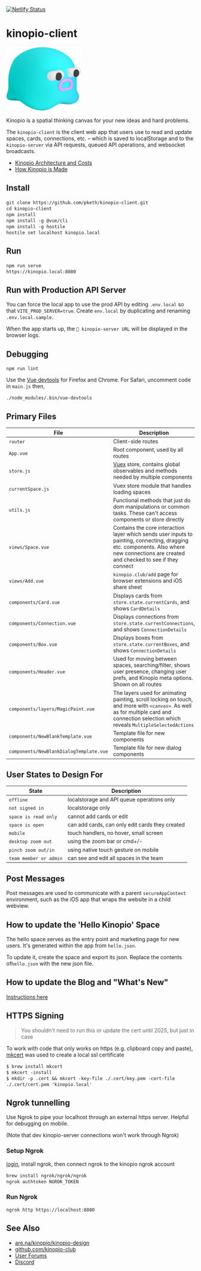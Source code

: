 [![Netlify Status](https://api.netlify.com/api/v1/badges/f8ef64eb-39f9-46c6-b042-635a8704cc42/deploy-status)](https://app.netlify.com/sites/kinopio-client/deploys)

# kinopio-client

<img src="./src/assets/logo-base.png" alt="logo" width="200">

Kinopio is a spatial thinking canvas for your new ideas and hard problems.

The `kinopio-client` is the client web app that users use to read and update spaces, cards, connections, etc. – which is saved to localStorage and to the `kinopio-server` via API requests, queued API operations, and websocket broadcasts.

- [Kinopio Architecture and Costs](https://kinopio.club/JOGXFJ0FEMpS3crbh6U9k)
- [How Kinopio is Made](https://pketh.org/how-kinopio-is-made.html)


## Install

```
git clone https://github.com/pketh/kinopio-client.git
cd kinopio-client
npm install
npm install -g @vue/cli
npm install -g hostile
hostile set localhost kinopio.local
```

## Run

```
npm run serve
https://kinopio.local:8080
```

## Run with Production API Server

You can force the local app to use the prod API by editing `.env.local` so that `VITE_PROD_SERVER=true`. Create `env.local` by duplicating and renaming `.env.local.sample`.

When the app starts up, the `🐸 kinopio-server URL` will be displayed in the browser logs.

## Debugging

	npm run lint

Use the [Vue devtools](https://github.com/vuejs/vue-devtools) for Firefox and Chrome. For Safari, uncomment code in `main.js` then,

	./node_modules/.bin/vue-devtools

## Primary Files

| File | Description |
| ------------- |-------------|
| `router` | Client-side routes |
| `App.vue` | Root component, used by all routes|
| `store.js` | [Vuex](https://vuex.vuejs.org/) store, contains global observables and methods needed by multiple components |
| `currentSpace.js` | Vuex store module that handles loading spaces
| `utils.js` | Functional methods that just do dom manipulations or common tasks. These can't access components or store directly |
| `views/Space.vue` | Contains the core interaction layer which sends user inputs to painting, connecting, dragging etc. components. Also where new connections are created and checked to see if they connect |
| `views/Add.vue` | `kinopio.club/add` page for browser extensions and iOS share sheet |
| `components/Card.vue` | Displays cards from `store.state.currentCards`, and shows `CardDetails` |
| `components/Connection.vue` | Displays connections from `store.state.currentConnections`, and shows `ConnectionDetails` |
| `components/Box.vue` | Displays boxes from `store.state.currentBoxes`, and shows `ConnectionDetails` |
| `components/Header.vue` | Used for moving between spaces, searching/filter, shows user presence, changing user prefs, and Kinopio meta options. Shown on all routes |
| `components/layers/MagicPaint.vue` | The layers used for animating painting, scroll locking on touch, and more with `<canvas>`. As well as for multiple card and connection selection which reveals `MultipleSelectedActions` |
| `components/NewBlankTemplate.vue` | Template file for new components |
| `components/NewBlankDialogTemplate.vue` | Template file for new dialog components |

## User States to Design For

| State | Description |
| ------------- |-------------|
| `offline` | localstorage and API queue operations only |
| `not signed in` | localstorage only |
| `space is read only` | cannot add cards or edit |
| `space is open` | can add cards, can only edit cards they created |
| `mobile` | touch handlers, no hover, small screen |
| `desktop zoom out` | using the zoom bar or cmd+/- |
| `pinch zoom out/in` | using native touch gesture on mobile |
| `team member or admin` | can see and edit all spaces in the team |

## Post Messages

Post messages are used to communicate with a parent `secureAppContext` environment, such as the iOS app that wraps the website in a child webview.

## How to update the 'Hello Kinopio' Space

The hello space serves as the entry point and marketing page for new users. It's generated within the app from `hello.json`.

To update it, create the space and export its json. Replace the contents of`hello.json` with the new json file.

## How to update the Blog and "What's New"

[Instructions here](https://kinopio.club/-kinopio-team-how-to-update-blog-oi4jZTSI_eAEvov9XbjJM)

## HTTPS Signing

> You shouldn't need to run this or update the cert until 2025, but just in case

To work with code that only works on https (e.g. clipboard copy and paste), [mkcert](https://github.com/FiloSottile/mkcert) was used to create a local ssl certificate

    $ brew install mkcert
    $ mkcert -install
	$ mkdir -p .cert && mkcert -key-file ./.cert/key.pem -cert-file ./.cert/cert.pem 'kinopio.local'

## Ngrok tunnelling

Use Ngrok to pipe your localhost through an external https server. Helpful for debugging on mobile.

(Note that dev kinopio-server connections won't work through Ngrok)

### Setup Ngrok

[login](http://ngrok.com), install ngrok, then connect ngrok to the kinopio ngrok account

    brew install ngrok/ngrok/ngrok
    ngrok authtoken NGROK_TOKEN

### Run Ngrok

    ngrok http https://localhost:8080

## See Also

- [are.na/kinopio/kinopio-design](https://www.are.na/kinopio/kinopio-design)
- [github.com/kinopio-club](https://github.com/kinopio-club)
- [User Forums](https://club.kinopio.club)
- [Discord](https://discord.gg/h2sR45Nby8)
